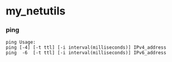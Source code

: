 # my_netutils

### ping

    ping Usage:
    ping [-4] [-t ttl] [-i interval(milliseconds)] IPv4_address
    ping  -6  [-t ttl] [-i interval(milliseconds)] IPv6_address